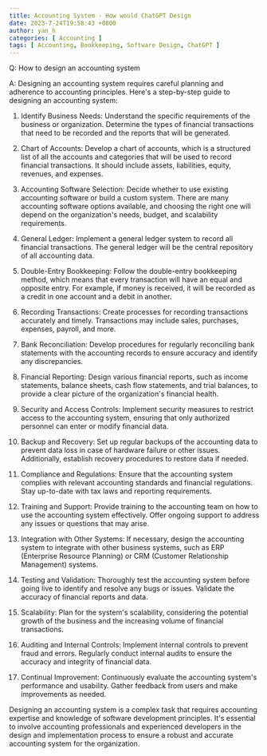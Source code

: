 ```yaml
---
title: Accounting System - How would ChatGPT Design
date: 2023-7-24T19:58:43 +0800
author: yan_h
categories: [ Accounting ]
tags: [ Accounting, Bookkeeping, Software Design, ChatGPT ]
---
```


Q: How to design an accounting system

A: Designing an accounting system requires careful planning and adherence to accounting principles. Here's a
step-by-step guide to designing an accounting system:

1. Identify Business Needs:
   Understand the specific requirements of the business or organization. Determine the types of financial transactions
   that need to be recorded and the reports that will be generated.

2. Chart of Accounts:
   Develop a chart of accounts, which is a structured list of all the accounts and categories that will be used to
   record financial transactions. It should include assets, liabilities, equity, revenues, and expenses.

3. Accounting Software Selection:
   Decide whether to use existing accounting software or build a custom system. There are many accounting software
   options available, and choosing the right one will depend on the organization's needs, budget, and scalability
   requirements.

4. General Ledger:
   Implement a general ledger system to record all financial transactions. The general ledger will be the central
   repository of all accounting data.

5. Double-Entry Bookkeeping:
   Follow the double-entry bookkeeping method, which means that every transaction will have an equal and opposite entry.
   For example, if money is received, it will be recorded as a credit in one account and a debit in another.

6. Recording Transactions:
   Create processes for recording transactions accurately and timely. Transactions may include sales, purchases,
   expenses, payroll, and more.

7. Bank Reconciliation:
   Develop procedures for regularly reconciling bank statements with the accounting records to ensure accuracy and
   identify any discrepancies.

8. Financial Reporting:
   Design various financial reports, such as income statements, balance sheets, cash flow statements, and trial
   balances, to provide a clear picture of the organization's financial health.

9. Security and Access Controls:
   Implement security measures to restrict access to the accounting system, ensuring that only authorized personnel can
   enter or modify financial data.

10. Backup and Recovery:
    Set up regular backups of the accounting data to prevent data loss in case of hardware failure or other issues.
    Additionally, establish recovery procedures to restore data if needed.

11. Compliance and Regulations:
    Ensure that the accounting system complies with relevant accounting standards and financial regulations. Stay
    up-to-date with tax laws and reporting requirements.

12. Training and Support:
    Provide training to the accounting team on how to use the accounting system effectively. Offer ongoing support to
    address any issues or questions that may arise.

13. Integration with Other Systems:
    If necessary, design the accounting system to integrate with other business systems, such as ERP (Enterprise
    Resource Planning) or CRM (Customer Relationship Management) systems.

14. Testing and Validation:
    Thoroughly test the accounting system before going live to identify and resolve any bugs or issues. Validate the
    accuracy of financial reports and data.

15. Scalability:
    Plan for the system's scalability, considering the potential growth of the business and the increasing volume of
    financial transactions.

16. Auditing and Internal Controls:
    Implement internal controls to prevent fraud and errors. Regularly conduct internal audits to ensure the accuracy
    and integrity of financial data.

17. Continual Improvement:
    Continuously evaluate the accounting system's performance and usability. Gather feedback from users and make
    improvements as needed.

Designing an accounting system is a complex task that requires accounting expertise and knowledge of software
development principles. It's essential to involve accounting professionals and experienced developers in the design and
implementation process to ensure a robust and accurate accounting system for the organization.
